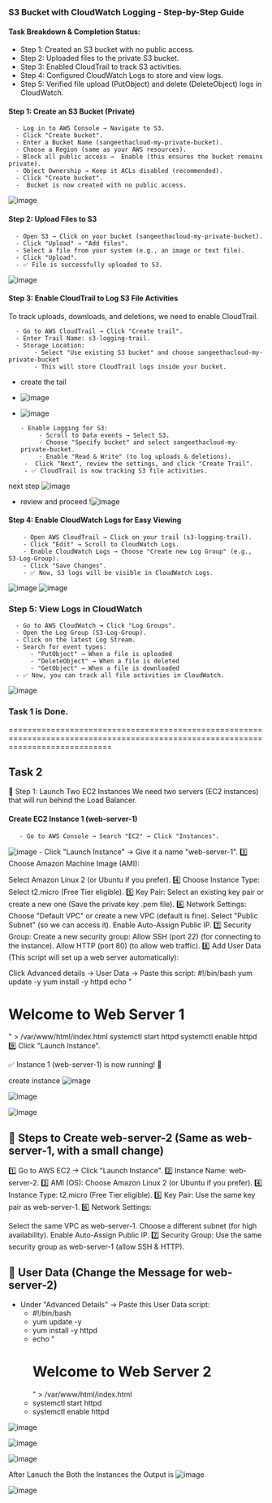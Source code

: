 ### S3 Bucket with CloudWatch Logging - Step-by-Step Guide
#### Task Breakdown & Completion Status:
- Step 1: Created an S3 bucket with no public access.
- Step 2: Uploaded files to the private S3 bucket.
- Step 3: Enabled CloudTrail to track S3 activities.
- Step 4: Configured CloudWatch Logs to store and view logs.
- Step 5: Verified file upload (PutObject) and delete (DeleteObject) logs in CloudWatch.

#### Step 1: Create an S3 Bucket (Private)
      - Log in to AWS Console → Navigate to S3.
      - Click "Create bucket".
      - Enter a Bucket Name (sangeethacloud-my-private-bucket).
      - Choose a Region (same as your AWS resources).
      - Block all public access →  Enable (this ensures the bucket remains private).
      - Object Ownership → Keep it ACLs disabled (recommended).
      - Click "Create bucket".
      -  Bucket is now created with no public access.
      
![image](https://github.com/user-attachments/assets/b82d35d9-e21a-4887-afa1-f07420859f62)

#### Step 2: Upload Files to S3
      - Open S3 → Click on your bucket (sangeethacloud-my-private-bucket).
      - Click "Upload" → "Add files".
      - Select a file from your system (e.g., an image or text file).
      - Click "Upload".
      - ✅ File is successfully uploaded to S3.
 
![image](https://github.com/user-attachments/assets/53afda2b-88b4-4a88-83b5-d15cac9be59e)

#### Step 3: Enable CloudTrail to Log S3 File Activities
To track uploads, downloads, and deletions, we need to enable CloudTrail.

      - Go to AWS CloudTrail → Click "Create trail".
      - Enter Trail Name: s3-logging-trail.
      - Storage Location:
           - Select "Use existing S3 bucket" and choose sangeethacloud-my-private-bucket 
           - This will store CloudTrail logs inside your bucket.
- create the tail
- ![image](https://github.com/user-attachments/assets/e1bf5ed5-8b63-4bfc-a7f4-77a9b4d816c2)
- ![image](https://github.com/user-attachments/assets/ae62537f-7a55-4250-b49f-a0611990ad47)

      - Enable Logging for S3:
           - Scroll to Data events → Select S3.
           - Choose "Specify bucket" and select sangeethacloud-my-private-bucket.
           - Enable "Read & Write" (to log uploads & deletions).
       -  Click "Next", review the settings, and click "Create Trail".
       - ✅ CloudTrail is now tracking S3 file activities.

next step 
  ![image](https://github.com/user-attachments/assets/ee59b5e9-4ac4-4314-8c6a-bf1358e2d710)
- review and proceed
  !![image](https://github.com/user-attachments/assets/4f9e3320-2010-422a-8565-17af339dab8a)


#### Step 4: Enable CloudWatch Logs for Easy Viewing
        - Open AWS CloudTrail → Click on your trail (s3-logging-trail).
        - Click "Edit" → Scroll to CloudWatch Logs.
        - Enable CloudWatch Logs → Choose "Create new Log Group" (e.g., S3-Log-Group).
        - Click "Save Changes".
        - ✅ Now, S3 logs will be visible in CloudWatch Logs.

![image](https://github.com/user-attachments/assets/676f60c2-ae52-429b-8853-366c42d4582c)
![image](https://github.com/user-attachments/assets/e878eda9-3ad2-40b0-9ef3-a3e47aed9e24)


### Step 5: View Logs in CloudWatch
      - Go to AWS CloudWatch → Click "Log Groups".
      - Open the Log Group (S3-Log-Group).
      - Click on the latest Log Stream.
      - Search for event types:
          - "PutObject" → When a file is uploaded
          - "DeleteObject" → When a file is deleted
          - "GetObject" → When a file is downloaded
      - ✅ Now, you can track all file activities in CloudWatch.

![image](https://github.com/user-attachments/assets/b831bd14-33f7-4fc4-b4cd-e230f5d3f9d9)

### Task 1 is Done.
==================================================================================================================================
## Task 2 
📌 Step 1: Launch Two EC2 Instances
We need two servers (EC2 instances) that will run behind the Load Balancer.

#### Create EC2 Instance 1 (web-server-1)
       - Go to AWS Console → Search "EC2" → Click "Instances".
   ![image](https://github.com/user-attachments/assets/cead4134-abbc-425e-97cf-508d05768dfc)
       - Click "Launch Instance" → Give it a name "web-server-1".
3️⃣ Choose Amazon Machine Image (AMI):

Select Amazon Linux 2 (or Ubuntu if you prefer).
4️⃣ Choose Instance Type:
Select t2.micro (Free Tier eligible).
5️⃣ Key Pair:
Select an existing key pair or create a new one (Save the private key .pem file).
6️⃣ Network Settings:
Choose "Default VPC" or create a new VPC (default is fine).
Select "Public Subnet" (so we can access it).
Enable Auto-Assign Public IP.
7️⃣ Security Group:
Create a new security group:
Allow SSH (port 22) (for connecting to the instance).
Allow HTTP (port 80) (to allow web traffic).
8️⃣ Add User Data (This script will set up a web server automatically):

Click Advanced details → User Data → Paste this script:
#!/bin/bash
yum update -y
yum install -y httpd
echo "<h1>Welcome to Web Server 1</h1>" > /var/www/html/index.html
systemctl start httpd
systemctl enable httpd
9️⃣ Click "Launch Instance".

✅ Instance 1 (web-server-1) is now running! 🎉

create instance
![image](https://github.com/user-attachments/assets/cead4134-abbc-425e-97cf-508d05768dfc)

![image](https://github.com/user-attachments/assets/baaa6488-d6f1-4773-837a-b745c6044bcb)

![image](https://github.com/user-attachments/assets/31bbfb75-4f8d-450a-ba75-f02444b1b5fc)

## 📌 Steps to Create web-server-2 (Same as web-server-1, with a small change)
1️⃣ Go to AWS EC2 → Click "Launch Instance".
2️⃣ Instance Name: web-server-2.
3️⃣ AMI (OS): Choose Amazon Linux 2 (or Ubuntu if you prefer).
4️⃣ Instance Type: t2.micro (Free Tier eligible).
5️⃣ Key Pair: Use the same key pair as web-server-1.
6️⃣ Network Settings:

Select the same VPC as web-server-1.
Choose a different subnet (for high availability).
Enable Auto-Assign Public IP.
7️⃣ Security Group:
Use the same security group as web-server-1 (allow SSH & HTTP).
## 📌 User Data (Change the Message for web-server-2)
- Under "Advanced Details" → Paste this User Data script:
    - #!/bin/bash
    - yum update -y
    - yum install -y httpd
    - echo "<h1>Welcome to Web Server 2</h1>" > /var/www/html/index.html
    - systemctl start httpd
    - systemctl enable httpd

![image](https://github.com/user-attachments/assets/d5cbfe33-9cc3-4ac7-b9ae-eb7481d3e7a8)

![image](https://github.com/user-attachments/assets/87745904-dc37-40e3-b067-202ee381ef0a)

![image](https://github.com/user-attachments/assets/081a4de7-3a5f-44ec-a71f-d30b392c650f)

After Lanuch the Both the Instances the Output is 
![image](https://github.com/user-attachments/assets/46617a2f-6a62-4a7f-b942-eb3341a97420)

![image](https://github.com/user-attachments/assets/4e621f41-8e53-4266-b571-936074f3a1aa)


